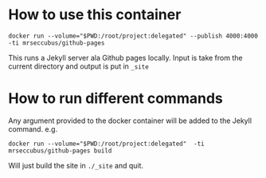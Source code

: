 # How to use this container

```
docker run --volume="$PWD:/root/project:delegated" --publish 4000:4000 -ti mrseccubus/github-pages
```
This runs a Jekyll server ala Github pages locally. Input is take from the current directory and output is put in `_site`

# How to run different commands

Any argument provided to the docker container will be added to the Jekyll command. e.g.

```
docker run --volume="$PWD:/root/project:delegated"  -ti mrseccubus/github-pages build
```

Will just build the site in `./_site` and quit.
